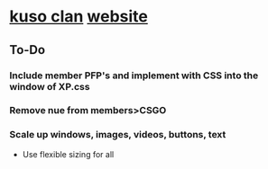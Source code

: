 # [kuso clan](https://steamcommunity.com/groups/kusoclan) [website](https://kuso-clan.github.io/)

## To-Do
### Include member PFP's and implement with CSS into the window of XP.css
### Remove nue from members>CSGO
### Scale up windows, images, videos, buttons, text
* Use flexible sizing for all
